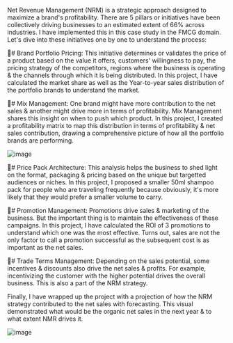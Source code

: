 Net Revenue Management (NRM) is a strategic approach designed to maximize a brand's profitability. There are 5 pillars or initiatives have been collectively driving businesses to an estimated extent of 66% across industries. 
I have implemented this in this case study in the FMCG domain. Let's dive into these initiatives one by one to understand the process:

🚀# Brand Portfolio Pricing:
This initiative determines or validates the price of a product based on the value it offers, customers' willingness to pay, the pricing strategy of the competitors, regions where the business is operating & the channels through which it is being distributed. 
In this project, I have calculated the market share as well as the Year-to-year sales distribution of the portfolio brands to understand the market.

🚀# Mix Management:
One brand might have more contribution to the net sales & another might drive more in terms of profitability. Mix Management shares this insight on when to push which product. 
In this project, I created a profitability matrix to map this distribution in terms of profitability & net sales contribution, drawing a comprehensive picture of how all the portfolio brands are performing. 

![image](https://github.com/user-attachments/assets/b1b265ec-8fae-412c-a954-4a34064bbd6d)

🚀# Price Pack Architecture:
This analysis helps the business to shed light on the format, packaging & pricing based on the unique but targetted audiences or niches.
In this project, I proposed a smaller 50ml shampoo pack for people who are traveling frequently because obviously, it's more likely that they would prefer a smaller volume to carry. 

🚀# Promotion Management:
Promotions drive sales & marketing of the business. But the important thing is to maintain the effectiveness of these campaigns.
In this project, I have calculated the ROI of 3 promotions to understand which one was the most effective. Turns out, sales are not the only factor to call a promotion successful as the subsequent cost is as important as the net sales.

🚀# Trade Terms Management:
Depending on the sales potential, some incentives & discounts also drive the net sales & profits. For example, incentivizing the customer with the higher potential drives the overall business. This is also a part of the NRM strategy.

Finally, I have wrapped up the project with a projection of how the NRM strategy contributed to the net sales with forecasting. This visual demonstrated what would be the organic net sales in the next year & to what extent NMR drives it.

![image](https://github.com/user-attachments/assets/072500d1-d742-4479-8fb3-534c2215357c)
